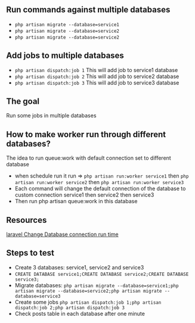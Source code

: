 ## Run commands against multiple databases

- ``` php artisan migrate --database=service1 ```
- ``` php artisan migrate --database=service2 ```
- ``` php artisan migrate --database=service2 ```

## Add jobs to multiple databases

- ``` php artisan dispatch:job 1 ``` This will add job to service1 database
- ``` php artisan dispatch:job 2 ``` This will add job to service2 database
- ``` php artisan dispatch:job 3 ``` This will add job to service3 database

## The goal

Run some jobs in multiple databases

## How to make worker run through different databases?

The idea to run queue:work with default connection set to different database

- when schedule run it run => ```php artisan run:worker service1``` then ```php artisan run:worker service2```
  then ```php artisan run:worker service3```
- Each command will change the default connection of the database to custom connection service1 then service2 then
  service3
- Then run php artisan queue:work in this database

## Resources

[laravel Change Database connection run time](https://9to5answer.com/laravel-change-database-connection-run-time)

## Steps to test

- Create 3 databases: service1, service2 and service3
- ``` CREATE DATABASE service1;CREATE DATABASE service2;CREATE DATABASE service3; ```
- Migrate databases:
  ``` php artisan migrate --database=service1;php artisan migrate --database=service2;php artisan migrate --database=service3 ```
- Create some jobs
  ``` php artisan dispatch:job 1;php artisan dispatch:job 2;php artisan dispatch:job 3 ```
- Check posts table in each database after one minute
